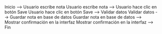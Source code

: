 Inicio --> Usuario escribe nota
Usuario escribe nota --> Usuario hace clic en botón Save
Usuario hace clic en botón Save --> Validar datos
Validar datos --> Guardar nota en base de datos
Guardar nota en base de datos --> Mostrar confirmación en la interfaz
Mostrar confirmación en la interfaz --> Fin